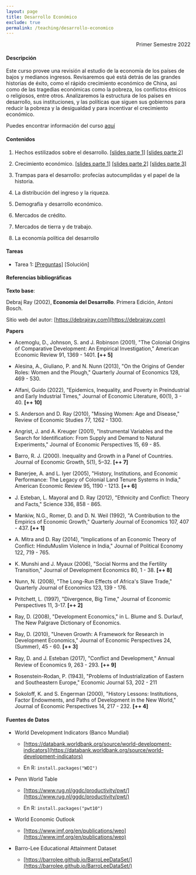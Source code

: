 ```yaml
---
layout: page
title: Desarrollo Económico
exclude: true
permalink: /teaching/desarrollo-economico
---
```


<div style="text-align: right"> Primer Semestre 2022 </div>

#### Descripción

Este curso provee una revisión al estudio de la economía de los países de bajos y medianos ingresos. Revisaremos qué está detrás de las grandes historias de éxito, como el rápido crecimiento económico de China, así como de las tragedias económicas como la pobreza, los conflictos étnicos o religiosos, entre otros. Analizaremos la estructura de los países en desarrollo, sus instituciones, y las políticas que siguen sus gobiernos para reducir la pobreza y la desigualdad y para incentivar el crecimiento económico. 

Puedes encontrar información del curso [aquí](/desarrollo_economico/00/)

#### Contenidos

1)	Hechos estilizados sobre el desarrollo. [[slides parte 1]](/desarrollo_economico/01/) [[slides parte 2]](/desarrollo_economico/02/)

2)	Crecimiento económico. [[slides parte 1]](/desarrollo_economico/03/) [[slides parte 2]](/desarrollo_economico/04/) [[slides parte 3]](/desarrollo_economico/05/)

3)	Trampas para el desarrollo: profecías autocumplidas y el papel de la historia.

4)	La distribución del ingreso y la riqueza.

5)	Demografía y desarrollo económico.

6)	Mercados de crédito.

7)	Mercados de tierra y de trabajo.

8)	La economía política del desarrollo

#### Tareas

- Tarea 1: [[Preguntas]](https://www.dropbox.com/s/a0esqbdhg1lssbw/Tarea_1_2022.pdf?raw=1) [Solución] 


#### Referencias bibliográficas

**Texto base**:

Debraj Ray (2002), **Economía del Desarrollo**. Primera Edición, Antoni Bosch.

Sitio web del autor: [https://debrajray.com](https://debrajray.com)

**Papers**

- Acemoglu, D., Johnson, S. and J. Robinson (2001), "The Colonial Origins of Comparative Development: An Empirical Investigation," American Economic Review 91, 1369 - 1401. **[++ 5]**

- Alesina, A., Giuliano, P. and N. Nunn (2013), "On the Origins of Gender Roles: Women and the Plough," Quarterly Journal of Economics 128, 469 - 530.

- Alfani, Guido (2022), "Epidemics, Inequality, and Poverty in Preindustrial and Early Industrial Times," Journal of Economic Literature, 60(1), 3 - 40. **[++ 10]**

- S. Anderson and D. Ray (2010), "Missing Women: Age and Disease," Review of Economic Studies 77, 1262 - 1300.

- Angrist, J. and A. Kreuger (2001), "Instrumental Variables and the Search for Identiﬁcation: From Supply and Demand to Natural Experiments," Journal of Economic Perspectives 15, 69 - 85.

- Barro, R. J. (2000). Inequality and Growth in a Panel of Countries. Journal of Economic Growth, 5(1), 5–32. **[++ 7]**

- Banerjee, A. and L. Iyer (2005), "History, Institutions, and Economic Performance: The Legacy of Colonial Land Tenure Systems in India," American Economic Review 95, 1190 - 1213. **[++ 6]**

- J. Esteban, L. Mayoral and D. Ray (2012), "Ethnicity and Conﬂict: Theory and Facts," Science 336, 858 - 865.

- Mankiw, N.G., Romer, D. and D. N. Weil (1992), "A Contribution to the Empirics of Economic Growth," Quarterly Journal of Economics 107, 407 - 437. **[++ 1]**

- A. Mitra and D. Ray (2014), "Implications of an Economic Theory of Conﬂict: HinduMuslim Violence in India," Journal of Political Economy 122, 719 - 765.

- K. Munshi and J. Myaux (2006), "Social Norms and the Fertility Transition," Journal of Development Economics 80, 1 - 38. **[++ 8]**

- Nunn, N. (2008), "The Long-Run Effects of Africa's Slave Trade," Quarterly Journal of Economics 123, 139 - 176.

- Pritchett, L. (1997), "Divergence, Big Time," Journal of Economic Perspectives 11, 3-17. **[++ 2]**

- Ray, D. (2008), "Development Economics," in L. Blume and S. Durlauf, The New Palgrave Dictionary of Economics.

- Ray, D. (2010), "Uneven Growth: A Framework for Research in Development Economics," Journal of Economic Perspectives 24, (Summer), 45 - 60. **[++ 3]**

- Ray, D. and J. Esteban (2017), "Conﬂict and Development," Annual Review of Economics 9, 263 - 293. **[++ 9]**

- Rosenstein-Rodan, P. (1943), "Problems of Industrialization of Eastern and Southeastern Europe," Economic Journal 53, 202 - 211 

- Sokoloff, K. and S. Engerman (2000), "History Lessons: Institutions, Factor Endowments, and Paths of Development in the New World," Journal of Economic Perspectives 14, 217 - 232. **[++ 4]**

#### Fuentes de Datos

- World Development Indicators (Banco Mundial)

  - [https://databank.worldbank.org/source/world-development-indicators](https://databank.worldbank.org/source/world-development-indicators)
  
  - En R: `install.packages("WDI")`

- Penn World Table

  - [https://www.rug.nl/ggdc/productivity/pwt/](https://www.rug.nl/ggdc/productivity/pwt/)
  
  - En R: `install.packages("pwt10")` 

- World Economic Outlook

  - [https://www.imf.org/en/publications/weo](https://www.imf.org/en/publications/weo)
  
- Barro-Lee Educational Attainment Dataset

  - [https://barrolee.github.io/BarroLeeDataSet/](https://barrolee.github.io/BarroLeeDataSet/)
  
